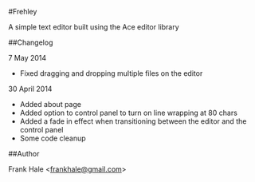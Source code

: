 #Frehley

A simple text editor built using the Ace editor library

##Changelog

7 May 2014

- Fixed dragging and dropping multiple files on the editor

30 April 2014

- Added about page
- Added option to control panel to turn on line wrapping at 80 chars
- Added a fade in effect when transitioning between the editor and the control panel
- Some code cleanup

##Author

Frank Hale &lt;frankhale@gmail.com&gt;